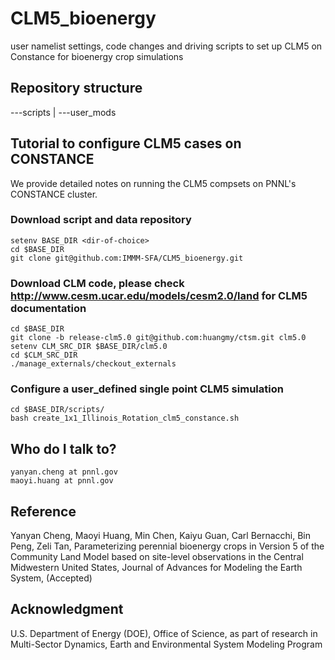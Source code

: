 # CLM5_bioenergy
user namelist settings, code changes and driving scripts to set up CLM5 on Constance for bioenergy crop simulations

## Repository structure
---scripts | ---user_mods



## Tutorial to configure CLM5 cases on CONSTANCE
We provide detailed notes on running the CLM5 compsets on PNNL's CONSTANCE cluster.



### Download script and data repository
    setenv BASE_DIR <dir-of-choice>
    cd $BASE_DIR
    git clone git@github.com:IMMM-SFA/CLM5_bioenergy.git
  

### Download CLM code, please check http://www.cesm.ucar.edu/models/cesm2.0/land for CLM5 documentation
    cd $BASE_DIR
    git clone -b release-clm5.0 git@github.com:huangmy/ctsm.git clm5.0
    setenv CLM_SRC_DIR $BASE_DIR/clm5.0
    cd $CLM_SRC_DIR
    ./manage_externals/checkout_externals


### Configure a user_defined single point CLM5 simulation
    cd $BASE_DIR/scripts/
    bash create_1x1_Illinois_Rotation_clm5_constance.sh




## Who do I talk to?
    yanyan.cheng at pnnl.gov
    maoyi.huang at pnnl.gov



## Reference
Yanyan Cheng, Maoyi Huang, Min Chen, Kaiyu Guan, Carl Bernacchi, Bin Peng, Zeli Tan, Parameterizing perennial bioenergy crops in Version 5 of the Community Land Model based on site-level observations in the Central Midwestern United States, Journal of Advances for Modeling the Earth System, (Accepted)


## Acknowledgment
U.S. Department of Energy (DOE), Office of Science, as part of research in Multi-Sector Dynamics, Earth and Environmental System Modeling Program
